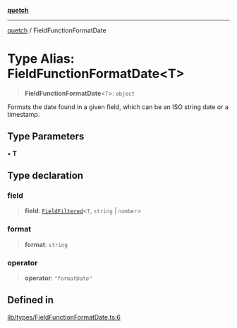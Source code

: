 [**quetch**](../README.md)

***

[quetch](../README.md) / FieldFunctionFormatDate

# Type Alias: FieldFunctionFormatDate\<T\>

> **FieldFunctionFormatDate**\<`T`\>: `object`

Formats the date found in a given field, which can be an ISO string date or a timestamp.

## Type Parameters

• **T**

## Type declaration

### field

> **field**: [`FieldFiltered`](FieldFiltered.md)\<`T`, `string` \| `number`\>

### format

> **format**: `string`

### operator

> **operator**: `"formatDate"`

## Defined in

[lib/types/FieldFunctionFormatDate.ts:6](https://github.com/nevoland/quetch/blob/3b1cd3aac672a1a4d2ad52892d4fa09995f51627/lib/types/FieldFunctionFormatDate.ts#L6)
